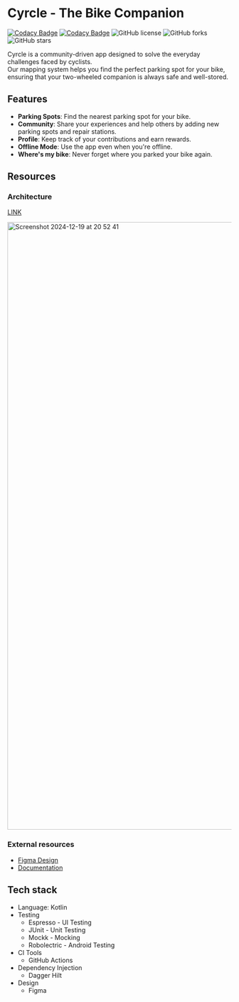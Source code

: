 # Cyrcle - The Bike Companion

[![Codacy Badge](https://app.codacy.com/project/badge/Grade/46704d8172b7434da89388f53748cf43)](https://app.codacy.com/gh/SwEnt-Fall-2024-Group-22/Cyrcle/dashboard?utm_source=gh&utm_medium=referral&utm_content=&utm_campaign=Badge_grade)
[![Codacy Badge](https://app.codacy.com/project/badge/Coverage/46704d8172b7434da89388f53748cf43)](https://app.codacy.com/gh/SwEnt-Fall-2024-Group-22/Cyrcle/dashboard?utm_source=gh&utm_medium=referral&utm_content=&utm_campaign=Badge_coverage)
![GitHub license](https://img.shields.io/github/license/SwEnt-Fall-2024-Group-22/Cyrcle)
![GitHub forks](https://img.shields.io/github/forks/SwEnt-Fall-2024-Group-22/Cyrcle)
![GitHub stars](https://img.shields.io/github/stars/SwEnt-Fall-2024-Group-22/Cyrcle)

Cyrcle is a community-driven app designed to solve the everyday challenges faced by cyclists. <br>
Our mapping system helps you find the perfect parking spot for your bike, ensuring that your 
two-wheeled companion is always safe and well-stored.

## Features

- **Parking Spots**: Find the nearest parking spot for your bike.
- **Community**: Share your experiences and help others by adding new parking spots and repair stations.
- **Profile**: Keep track of your contributions and earn rewards.
- **Offline Mode**: Use the app even when you're offline.
- **Where's my bike**: Never forget where you parked your bike again.

## Resources

### Architecture
[LINK](https://lucid.app/lucidchart/e6c82ff2-b0c7-4b08-8564-f81cd8183538/edit?viewport_loc=-284%2C-415%2C6395%2C3666%2Cm-5o7ONTd-nK&invitationId=inv_bf6c20bb-06e1-4ccd-ab71-662c32d67c0c)

<img width="1366" alt="Screenshot 2024-12-19 at 20 52 41" src="https://github.com/user-attachments/assets/4a436771-5b92-461f-a479-c36b42acd48c" />

### External resources

- [Figma Design](https://www.figma.com/design/glKpOCnBOjzx8mTTJUkyqH/Cyrcle?node-id=4-2&t=axZO6k6pPJuiWDin-1)
- [Documentation](https://github.com/SwEnt-Fall-2024-Group-22/Cyrcle/wiki/Documentation)

## Tech stack

- Language: Kotlin
- Testing
  - Espresso - UI Testing
  - JUnit - Unit Testing
  - Mockk - Mocking
  - Robolectric - Android Testing
- CI Tools
  - GitHub Actions
- Dependency Injection
  - Dagger Hilt
- Design
  - Figma

